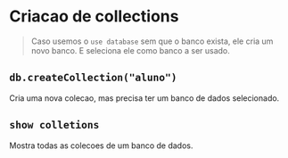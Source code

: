 # Criacao de collections

> Caso usemos o `use database` sem que o banco exista, ele cria um novo banco. E seleciona ele como banco a ser usado.

## `db.createCollection("aluno")`

Cria uma nova colecao, mas precisa ter um banco de dados selecionado.

## `show colletions`

Mostra todas as colecoes de um banco de dados.